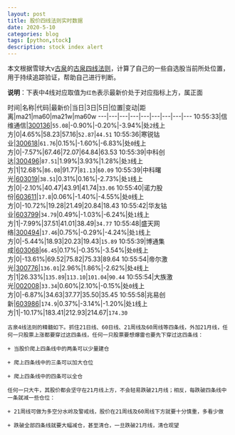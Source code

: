 ```yaml
---
layout: post
title: 股价四线法则实时数据
date: 2020-5-10
categories: blog
tags: [python,stock]
description: stock index alert
---
```



本文根据雪球大v[古泉](https://xueqiu.com/u/7148646888)的[古泉四线法则](https://xueqiu.com/7148646888/130498192)，计算了自己的一些自选股当前所处位置，用于持续追踪验证，帮助自己进行判断。

**说明**：下表中4线对应取值为`红色`表示最新价处于对应指标上方，属正面

时间|名称|代码|最新价|当日|3日|5日|位置|变动|距离|ma21|ma60|ma21w|ma60w
---|---|---|---|---|---|---|---|---
10:55:33|信维通信|[300136](https://xueqiu.com/S/SZ300136)|`55.08`|-0.90%|-0.20%|-3.94%|处`2`线上方|0|4.65%|58.23|57.16|`52.87`|`44.51`
10:55:36|寒锐钴业|[300618](https://xueqiu.com/S/SZ300618)|`61.76`|0.15%|-1.60%|-6.83%|处`0`线上方|0|-7.57%|67.46|72.07|64.84|63.53
10:55:39|中科创达|[300496](https://xueqiu.com/S/SZ300496)|`87.51`|1.99%|3.93%|1.28%|处`3`线上方|1|12.68%|`86.08`|91.77|`81.13`|`60.09`
10:55:39|中科曙光|[603019](https://xueqiu.com/S/SH603019)|`38.51`|0.31%|0.16%|-2.73%|处`1`线上方|0|-2.10%|40.47|43.91|41.74|`33.06`
10:55:40|诺力股份|[603611](https://xueqiu.com/S/SH603611)|`17.8`|0.06%|-1.40%|-4.55%|处`0`线上方|0|-10.72%|19.28|21.49|20.84|18.43
10:55:42|华友钴业|[603799](https://xueqiu.com/S/SH603799)|`34.79`|0.49%|-1.03%|-6.24%|处`1`线上方|1|-7.99%|37.51|41.01|38.49|`34.77`
10:55:48|盛天网络|[300494](https://xueqiu.com/S/SZ300494)|`17.46`|0.75%|-0.29%|-4.24%|处`1`线上方|0|-5.44%|18.93|20.23|19.43|`15.89`
10:55:39|博通集成|[603068](https://xueqiu.com/S/SH603068)|`66.45`|0.17%|-0.35%|-3.54%|处`0`线上方|0|-13.61%|69.52|75.82|75.33|89.64
10:55:54|帝尔激光|[300776](https://xueqiu.com/S/SZ300776)|`136.01`|2.96%|1.86%|-2.62%|处`4`线上方|1|26.33%|`135.89`|`113.10`|`101.04`|`90.44`
10:55:54|大族激光|[002008](https://xueqiu.com/S/SZ002008)|`33.34`|0.60%|2.10%|-0.15%|处`0`线上方|0|-6.87%|34.63|37.77|35.50|35.45
10:55:58|兆易创新|[603986](https://xueqiu.com/S/SH603986)|`174.9`|0.37%|-3.14%|-1.20%|处`1`线上方|1|-10.17%|183.41|212.93|214.67|`174.30`

```
古泉4线法则的精髓如下。抓住21日线、60日线、21周线及60周线等四条线，外加21月线，任何一只股票上涨都要穿过这四条线，任何一只股票要想爆雷也要先下穿过这四条线：

+ 当股价爬上四条线中的两条可以少量建仓

+ 爬上四条线中的三条可以加大仓位

+ 爬上四条线中的四条可以全仓

任何一只大牛，其股价都会坚守在21月线上方，不会轻易跌破21月线；相反，每跌破四条线中一条就减一些仓位：

+ 21周线可做为多空分水岭及警戒线，股价在21周线及60周线下方就要十分慎重，多看少做

+ 跌破全部四条线就要大幅减仓，甚至清仓，一旦跌破21月线，清仓观望
```